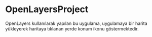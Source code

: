 # OpenLayersProject
OpenLayers kullanılarak yapılan bu uygulama, uygulamaya bir harita yükleyerek haritaya tıklanan yerde konum ikonu göstermektedir.
